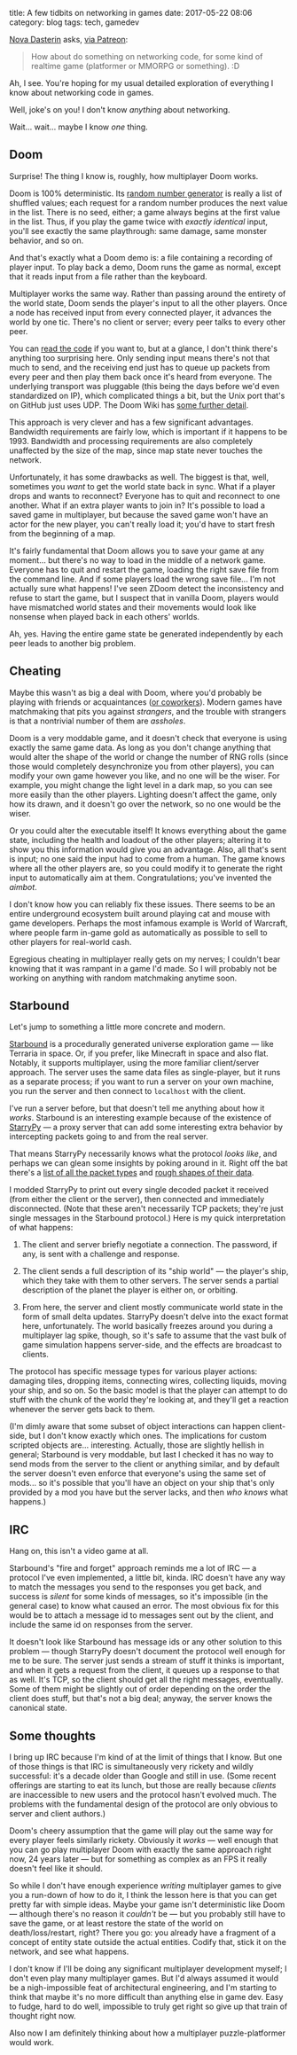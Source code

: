 title: A few tidbits on networking in games
date: 2017-05-22 08:06
category: blog
tags: tech, gamedev

[Nova Dasterin](https://www.patreon.com/user?u=2491881) asks, [via Patreon](https://www.patreon.com/eevee):

> How about do something on networking code, for some kind of realtime game (platformer or MMORPG or something). :D

Ah, I see.  You're hoping for my usual detailed exploration of everything I know about networking code in games.

Well, joke's on you!  I don't know _anything_ about networking.

Wait...  wait...  maybe I know _one_ thing.

<!-- more -->


## Doom

Surprise!  The thing I know is, roughly, how multiplayer Doom works.

Doom is 100% deterministic.  Its [random number generator](https://doomwiki.org/wiki/Pseudorandom_number_generator) is really a list of shuffled values; each request for a random number produces the next value in the list.  There is no seed, either; a game always begins at the first value in the list.  Thus, if you play the game twice with _exactly identical_ input, you'll see exactly the same playthrough: same damage, same monster behavior, and so on.

And that's exactly what a Doom demo is: a file containing a recording of player input.  To play back a demo, Doom runs the game as normal, except that it reads input from a file rather than the keyboard.

Multiplayer works the same way.  Rather than passing around the entirety of the world state, Doom sends the player's input to all the other players.  Once a node has received input from every connected player, it advances the world by one tic.  There's no client or server; every peer talks to every other peer.

You can [read the code](https://github.com/id-Software/DOOM/blob/master/linuxdoom-1.10/d_net.c) if you want to, but at a glance, I don't think there's anything too surprising here.  Only sending input means there's not that much to send, and the receiving end just has to queue up packets from every peer and then play them back once it's heard from everyone.  The underlying transport was pluggable (this being the days before we'd even standardized on IP), which complicated things a bit, but the Unix port that's on GitHub just uses UDP.  The Doom Wiki has [some further detail](https://doomwiki.org/wiki/Doom_networking_component).

This approach is very clever and has a few significant advantages.  Bandwidth requirements are fairly low, which is important if it happens to be 1993.  Bandwidth and processing requirements are also completely unaffected by the size of the map, since map state never touches the network.  

Unfortunately, it has some drawbacks as well.  The biggest is that, well, sometimes you _want_ to get the world state back in sync.  What if a player drops and wants to reconnect?  Everyone has to quit and reconnect to one another.  What if an extra player wants to join in?  It's possible to load a saved game in multiplayer, but because the saved game won't have an actor for the new player, you can't really load it; you'd have to start fresh from the beginning of a map.

It's fairly fundamental that Doom allows you to save your game at any moment...  but there's no way to load in the middle of a network game.  Everyone has to quit and restart the game, loading the right save file from the command line.  And if some players load the wrong save file...  I'm not actually sure what happens!  I've seen ZDoom detect the inconsistency and refuse to start the game, but I suspect that in vanilla Doom, players would have mismatched world states and their movements would look like nonsense when played back in each others' worlds.

Ah, yes.  Having the entire game state be generated independently by each peer leads to another big problem.


## Cheating

Maybe this wasn't as big a deal with Doom, where you'd probably be playing with friends or acquaintances ([or coworkers](https://doomwiki.org/wiki/Broadcast_packet_meltdown)).  Modern games have matchmaking that pits you against _strangers_, and the trouble with strangers is that a nontrivial number of them are _assholes_.

Doom is a very moddable game, and it doesn't check that everyone is using exactly the same game data.  As long as you don't change anything that would alter the shape of the world or change the number of RNG rolls (since those would completely desynchronize you from other players), you can modify your own game however you like, and no one will be the wiser.  For example, you might change the light level in a dark map, so you can see more easily than the other players.  Lighting doesn't affect the game, only how its drawn, and it doesn't go over the network, so no one would be the wiser.

Or you could alter the executable itself!  It knows everything about the game state, including the health and loadout of the other players; altering it to show you this information would give you an advantage.  Also, all that's sent is input; no one said the input had to come from a human.  The game knows where all the other players are, so you could modify it to generate the right input to automatically aim at them.  Congratulations; you've invented the _aimbot_.

I don't know how you can reliably fix these issues.  There seems to be an entire underground ecosystem built around playing cat and mouse with game developers.  Perhaps the most infamous example is World of Warcraft, where people farm in-game gold as automatically as possible to sell to other players for real-world cash.

Egregious cheating in multiplayer really gets on my nerves; I couldn't bear knowing that it was rampant in a game I'd made.  So I will probably not be working on anything with random matchmaking anytime soon.


## Starbound

Let's jump to something a little more concrete and modern.

[Starbound](http://playstarbound.com/) is a procedurally generated universe exploration game — like Terraria in space.  Or, if you prefer, like Minecraft in space and also flat.  Notably, it supports multiplayer, using the more familiar client/server approach.  The server uses the same data files as single-player, but it runs as a separate process; if you want to run a server on your own machine, you run the server and then connect to `localhost` with the client.

I've run a server before, but that doesn't tell me anything about how it _works_.  Starbound is an interesting example because of the existence of [StarryPy](https://github.com/StarryPy/StarryPy3k) — a proxy server that can add some interesting extra behavior by intercepting packets going to and from the real server.

That means StarryPy necessarily knows what the protocol _looks like_, and perhaps we can glean some insights by poking around in it.  Right off the bat there's a [list of all the packet types](https://github.com/StarryPy/StarryPy3k/blob/7d939f0bb5878195bca45aa3f830254c7628239e/packets.py) and [rough shapes of their data](https://github.com/StarryPy/StarryPy3k/blob/7d939f0bb5878195bca45aa3f830254c7628239e/data_parser.py#L641).

I modded StarryPy to print out every single decoded packet it received (from either the client or the server), then connected and immediately disconnected.  (Note that these aren't necessarily TCP packets; they're just single messages in the Starbound protocol.)  Here is my quick interpretation of what happens:

1. The client and server briefly negotiate a connection.  The password, if any, is sent with a challenge and response.

2. The client sends a full description of its "ship world" — the player's ship, which they take with them to other servers.  The server sends a partial description of the planet the player is either on, or orbiting.

3. From here, the server and client mostly communicate world state in the form of small delta updates.  StarryPy doesn't delve into the exact format here, unfortunately.  The world basically freezes around you during a multiplayer lag spike, though, so it's safe to assume that the vast bulk of game simulation happens server-side, and the effects are broadcast to clients.

The protocol has specific message types for various player actions: damaging tiles, dropping items, connecting wires, collecting liquids, moving your ship, and so on.  So the basic model is that the player can attempt to do stuff with the chunk of the world they're looking at, and they'll get a reaction whenever the server gets back to them.

(I'm dimly aware that some subset of object interactions can happen client-side, but I don't know exactly which ones.  The implications for custom scripted objects are...  interesting.  Actually, those are slightly hellish in general; Starbound is very moddable, but last I checked it has no way to send mods from the server to the client or anything similar, and by default the server doesn't even enforce that everyone's using the same set of mods...  so it's possible that you'll have an object on your ship that's only provided by a mod you have but the server lacks, and then _who knows_ what happens.)


## IRC

Hang on, this isn't a video game at all.

Starbound's "fire and forget" approach reminds me a lot of IRC — a protocol I've even implemented, a little bit, kinda.  IRC doesn't have any way to match the messages you send to the responses you get back, and success is _silent_ for some kinds of messages, so it's impossible (in the general case) to know what caused an error.  The most obvious fix for this would be to attach a message id to messages sent out by the client, and include the same id on responses from the server.

It doesn't look like Starbound has message ids or any other solution to this problem — though StarryPy doesn't document the protocol well enough for me to be sure.  The server just sends a stream of stuff it thinks is important, and when it gets a request from the client, it queues up a response to that as well.  It's TCP, so the client should get all the right messages, eventually.  Some of them might be slightly out of order depending on the order the client does stuff, but that's not a big deal; anyway, the server knows the canonical state.


## Some thoughts

I bring up IRC because I'm kind of at the limit of things that I know.  But one of those things is that IRC is simultaneously very rickety and wildly successful: it's a decade older than Google and still in use.  (Some recent offerings are starting to eat its lunch, but those are really because _clients_ are inaccessible to new users and the protocol hasn't evolved much.  The problems with the fundamental design of the protocol are only obvious to server and client authors.)

Doom's cheery assumption that the game will play out the same way for every player feels similarly rickety.  Obviously it _works_ — well enough that you can go play multiplayer Doom with exactly the same approach right now, 24 years later — but for something as complex as an FPS it really doesn't feel like it should.

So while I don't have enough experience _writing_ multiplayer games to give you a run-down of how to do it, I think the lesson here is that you can get pretty far with simple ideas.  Maybe your game isn't deterministic like Doom — although there's no reason it _couldn't_ be — but you probably still have to save the game, or at least restore the state of the world on death/loss/restart, right?  There you go: you already have a fragment of a concept of entity state outside the actual entities.  Codify that, stick it on the network, and see what happens.

I don't know if I'll be doing any significant multiplayer development myself; I don't even play many multiplayer games.  But I'd always assumed it would be a nigh-impossible feat of architectural engineering, and I'm starting to think that maybe it's no more difficult than anything else in game dev.  Easy to fudge, hard to do well, impossible to truly get right so give up that train of thought right now.

Also now I am definitely thinking about how a multiplayer puzzle-platformer would work.
